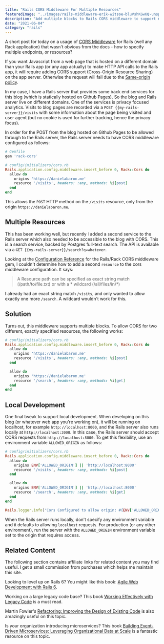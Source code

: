 ```yaml
---
title: "Rails CORS Middleware For Multiple Resources"
featuredImage: "../images/rails-middleware-erik-witsoe-bluVshKGwKQ-unsplash.jpg"
description: "Add multiple blocks to Rails CORS middleware to support multiple endpoints."
date: "2021-06-04"
category: "rails"
---
```


A short post for today on a usage of [CORS Middleware](https://github.com/cyu/rack-cors) for Rails (well any Rack application) that wasn't obvious from the docs - how to specify multiple endpoints, or resources?

If you want Javascript from a web page that is hosted on a different domain than your Rails app (or any app actually) to make HTTP API calls to the Rails app, it will require adding CORS support (Cross-Origin Resource Sharing) on the app server. Otherwise the request will fail due to the [Same-origin policy](https://developer.mozilla.org/en-US/docs/Web/Security/Same-origin_policy).

In my case, I have a Rails server that provides some back end services for this blog (which is statically hosted on Github Pages). So the blog and Rails server live on different domains. One of the services is privacy focused analytics. Visits to blog pages are recorded via a `POST {{my-rails-server}}/visits` with some information about the page being visited and user agent (but no cookie is used for further tracking, hence the privacy focus).

In order for the POST from the blog hosted on Github Pages to be allowed through to the Rails server, the Rails server needs to have CORS middleware configured as follows:

```ruby
# Gemfile
gem 'rack-cors'
```

```ruby
# config/initializers/cors.rb
Rails.application.config.middleware.insert_before 0, Rack::Cors do
  allow do
    origins 'https://danielabaron.me'
    resource '/visits', headers: :any, methods: %i[post]
  end
end
```

This allows the `POST` HTTP method on the `/visits` resource, only from the origin `https://danielabaron.me`.

## Multiple Resources

This has been working well, but recently I added a second service to the Rails server which also needed to be accessible to the blog with CORS. This is a search service, backed by Postgres full-text search. The API is available via a `GET {{my-rails-server}}/search?q=whatever`.

Looking at the [Configuration Reference](https://github.com/cyu/rack-cors#configuration-reference) for the Rails/Rack CORS middleware gem, I couldn't determine how to add a second `resource` to the cors middleware configuration. It says:

> A Resource path can be specified as exact string match (/path/to/file.txt) or with a * wildcard (/all/files/in/*)

I already had an exact string match `/visits`, and only wanted to allow exactly one more `/search`. A wildcard wouldn't work for this.

## Solution

Turns out, this middleware supports multiple blocks. To allow CORS for two different, exactly specified resources, the following works:

```ruby
# config/initializers/cors.rb
Rails.application.config.middleware.insert_before 0, Rack::Cors do
  allow do
    origins 'https://danielabaron.me'
    resource '/visits', headers: :any, methods: %i[post]
  end

  allow do
    origins 'https://danielabaron.me'
    resource '/search', headers: :any, methods: %i[get]
  end
end
```

## Local Development

One final tweak to support local development. When developing on this blog (or whatever web app you're working on), it will be running on localhost, for example `http://localhost:8000`, and the Rails server also runs locally at `http://localhost:3000`. In this case, the Rails server should accept CORS requests from `http://localhost:8000`. To get this flexibility, use an environment variable `ALLOWED_ORIGIN` as follows:

```ruby
# config/initializers/cors.rb
Rails.application.config.middleware.insert_before 0, Rack::Cors do
  allow do
    origins ENV['ALLOWED_ORIGIN'] || 'http://localhost:8000'
    resource '/visits', headers: :any, methods: %i[post]
  end

  allow do
    origins ENV['ALLOWED_ORIGIN'] || 'http://localhost:8000'
    resource '/search', headers: :any, methods: %i[get]
  end
end

Rails.logger.info("Cors Configured to allow origin: #{ENV['ALLOWED_ORIGIN'] || 'http://localhost:8000'}")
```

When the Rails server runs locally, don't specify any environment variable and it defaults to allowing `localhost` requests. For production (or any other environment), run the server with the `ALLOWED_ORIGIN` environment variable set to the origin that requires access.

## Related Content

The following section contains affiliate links for related content you may find useful. I get a small commission from purchases which helps me maintain this site.

Looking to level up on Rails 6? You might like this book: [Agile Web Development with Rails 6](https://amzn.to/3wS8GNA).

Working on a large legacy code base? This book [Working Effectively with Legacy Code](https://amzn.to/3accwHF) is a must read.

Martin Fowler's [Refactoring: Improving the Design of Existing Code](https://amzn.to/2RFC0Xn) is also amazingly useful on this topic.

Is your organization introducing microservices? This book [Building Event-Driven Microservices: Leveraging Organizational Data at Scale](https://amzn.to/3uSxa87) is a fantastic resource on this topic.
